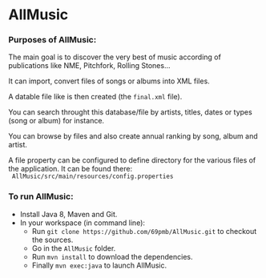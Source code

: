 # AllMusic
### Purposes of AllMusic:

The main goal is to discover the very best of music according of publications like NME, Pitchfork, Rolling Stones...

It can import, convert files of  songs or albums into XML files.

A datable file like is then created (the `final.xml` file).

You can search throught this database/file by artists, titles, dates or types (song or album) for instance.

You can browse by files and also create annual ranking by song, album and artist.

A file property can be configured to define directory for the various files of the application. It can be found there:  
` AllMusic/src/main/resources/config.properties`
### To run AllMusic:

- Install Java 8, Maven and Git.
- In your workspace (in command line):
  - Run `git clone https://github.com/69pmb/AllMusic.git` to checkout the sources.
  - Go in the `AllMusic` folder.
  - Run `mvn install` to download the dependencies.
  - Finally `mvn exec:java` to launch AllMusic.

